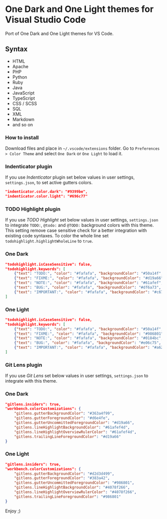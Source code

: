 # One Dark and One Light themes for Visual Studio Code

Port of One Dark and One Light themes for VS Code.

## Syntax
- HTML
- Apache
- PHP
- Python
- Ruby
- Java
- JavaScript
- TypeScript
- CSS / SCSS
- SQL
- XML
- Markdown
- and so on

### How to install
Download files and place in `~/.vscode/extensions` folder. Go to `Preferences > Color Theme` and select `One Dark` or `One Light` to load it.

### Indenticator plugin
If you use *Indenticator* plugin set below values in user settings, `settings.json`, to set active gutters colors.

```JSON
"indenticator.color.dark": "#9399be",
"indenticator.color.light": "#696c77"
```

### TODO Highlight plugin
If you use *TODO Highlight* set below values in user settings, `settings.json` to integrate `TODO:`, `@todo:` and `@TODO:` background colors with this theme.
This setting remove case sensitive check for a better integration with existing code syntaxes.
To color the whole line set `todohighlight.highlightWholeLine` to `true`.

### One Dark

```JSON
"todohighlight.isCaseSensitive": false,
"todohighlight.keywords": [
    {"text": "TODO:", "color": "#fafafa", "backgroundColor": "#50a14f", "overviewRulerColor": "#50a14f"},
    {"text": "FIXME:", "color": "#fafafa", "backgroundColor": "#d19a66", "overviewRulerColor": "#d19a66"},
    {"text": "NOTE:", "color": "#fafafa", "backgroundColor": "#61afef", "overviewRulerColor": "#61afef"},
    {"text": "BUG:", "color": "#fafafa", "backgroundColor": "#df6a73", "overviewRulerColor": "#df6a73"},
    {"text": "IMPORTANT:", "color": "#fafafa", "backgroundColor": "#c678dd", "overviewRulerColor": "#c678dd"}
]
```

### One Light

```JSON
"todohighlight.isCaseSensitive": false,
"todohighlight.keywords": [
    {"text": "TODO:", "color": "#fafafa", "backgroundColor": "#50a14f", "overviewRulerColor": "#50a14f"},
    {"text": "FIXME:", "color": "#fafafa", "backgroundColor": "#986801", "overviewRulerColor": "#986801"},
    {"text": "NOTE:", "color": "#fafafa", "backgroundColor": "#0184bc", "overviewRulerColor": "#0184bc"},
    {"text": "BUG:", "color": "#fafafa", "backgroundColor": "#e06c75", "overviewRulerColor": "#e06c75"},
    {"text": "IMPORTANT:", "color": "#fafafa", "backgroundColor": "#a626a4", "overviewRulerColor": "#a626a4"}
]
```

### Git Lens plugin
If you use *Git Lens* set below values in user settings, `settings.json` to integrate with this theme.

### One Dark

```JSON
"gitlens.insiders": true,
"workbench.colorCustomizations": {
    "gitlens.gutterBackgroundColor": "#363a4f99",
    "gitlens.gutterForegroundColor": "#d6e4fe",
    "gitlens.gutterUncommittedForegroundColor": "#d19a66",
    "gitlens.lineHighlightBackgroundColor": "#61afef4d",
    "gitlens.lineHighlightOverviewRulerColor": "#61afef4d",
    "gitlens.trailingLineForegroundColor": "#d19a66"
}
```

### One Light

```JSON
"gitlens.insiders": true,
"workbench.colorCustomizations": {
    "gitlens.gutterBackgroundColor": "#d2d3d499",
    "gitlens.gutterForegroundColor": "#383a42",
    "gitlens.gutterUncommittedForegroundColor": "#986801",
    "gitlens.lineHighlightBackgroundColor": "#4078f266",
    "gitlens.lineHighlightOverviewRulerColor": "#4078f266",
    "gitlens.trailingLineForegroundColor": "#986801"
}
```

Enjoy ;)
